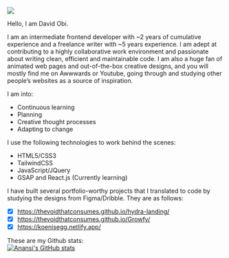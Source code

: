 <img src="https://github.com/TheVoidThatConsumes/TheVoidThatconsumes/blob/main/sigh.png" align="center">
           
Hello, I am David Obi.

I am an intermediate frontend developer with ~2 years of cumulative experience and a freelance
writer with ~5 years experience. I am adept at contributing to a highly collaborative work
environment and passionate about writing clean, efficient and maintainable code. I am also a huge
fan of animated web pages and out-of-the-box creative designs, and you will mostly find me on
Awwwards or Youtube, going through and studying other people’s websites as a source of
inspiration.

I am into:
* Continuous learning
* Planning
* Creative thought processes
* Adapting to change
           
I use the following technologies to work behind the scenes:
* HTML5/CSS3
* TailwindCSS
* JavaScript/JQuery
* GSAP and React.js (Currently learning)
           
I have built several portfolio-worthy projects that I translated to code by studying the designs from
Figma/Dribble. They are as follows:  
- [x] https://thevoidthatconsumes.github.io/hydra-landing/
- [x] https://thevoidthatconsumes.github.io/Growfy/
- [x] https://koenisegg.netlify.app/

These are my Github stats:  
[![Anansi's GitHub stats](https://github-readme-stats.vercel.app/api?username=thevoidthatconsumes)](https://github.com/anuraghazra/github-readme-stats)
